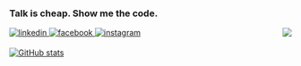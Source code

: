 
### Talk is cheap. Show me the code.


<div align="right">
<img src="https://komarev.com/ghpvc/?username=snutiise&&style=flat-square" align="right" />
</div>


<a href="https://www.linkedin.com/in/승훈-전-5381321b0" target="_blank">
<img src=https://img.shields.io/badge/linkedin-%231E77B5.svg?&style=for-the-badge&logo=linkedin&logoColor=white alt=linkedin style="margin-bottom: 5px;" />
</a>
<a href="https://www.facebook.com/Iam.Jeon.Seung.1" target="_blank">
<img src=https://img.shields.io/badge/facebook-%232E87FB.svg?&style=for-the-badge&logo=facebook&logoColor=white alt=facebook style="margin-bottom: 5px;" />
</a>
<a href="https://instagram.com/jeon_seung_hoon" target="_blank">
<img src=https://img.shields.io/badge/instagram-%23000000.svg?&style=for-the-badge&logo=instagram&logoColor=white&color=dd2a7b alt=instagram style="margin-bottom: 5px;" />
</a>


[![GitHub stats](https://github-readme-stats.vercel.app/api?username=snutiise&count_private=true&show_icons=true&theme=radical)](https://github.com/anuraghazra/github-readme-stats)
